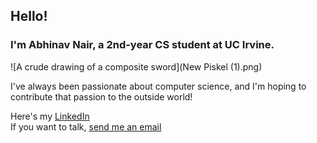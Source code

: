 ## Hello!  
### I'm Abhinav Nair, a 2nd-year CS student at UC Irvine.

![A crude drawing of a composite sword](New Piskel (1).png)
  
I've always been passionate about computer science, and I'm hoping to contribute that passion to the outside world!

Here's my [LinkedIn](https://www.linkedin.com/in/abhinav-nair-770519232/)  
If you want to talk, [send me an email](mailto:abhinavishere@hotmail.com)
<!--
**mr-coder800/mr-coder800** is a ✨ _special_ ✨ repository because its `README.md` (this file) appears on your GitHub profile.

Here are some ideas to get you started:

- 🔭 I’m currently working on ...
- 🌱 I’m currently learning ...
- 👯 I’m looking to collaborate on ...
- 🤔 I’m looking for help with ...
- 💬 Ask me about ...
- 📫 How to reach me: ...
- 😄 Pronouns: ...
- ⚡ Fun fact: ...
-->
